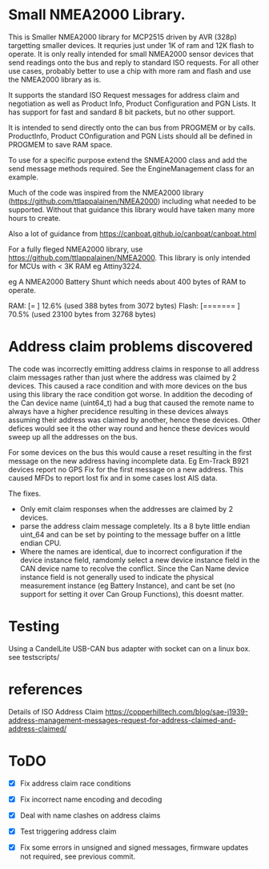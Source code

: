 # Small NMEA2000 Library.

This is Smaller NMEA2000 library for MCP2515 driven by AVR (328p) targetting smaller devices. It requries just under 1K of ram and 12K flash to operate. It is only really intended for small NMEA2000 sensor devices that send readings onto the bus and reply to standard ISO requests. For all other use cases, probably better to use a chip with more ram and flash and use the NMEA2000 library as is.

It supports the standard ISO Request messages for address claim and negotiation as well as Product Info, Product Configuration and PGN Lists. It has support for fast and sandard 8 bit packets, but no other support.

It is intended to send directly onto the can bus from PROGMEM or by calls. ProductInfo, Product COnfiguration and PGN Lists should all be defined in PROGMEM to save RAM space.

To use for a specific purpose extend the SNMEA2000 class and add the send message methods required. See the EngineManagement class for an example.

Much of the code was inspired from the NMEA2000 library (https://github.com/ttlappalainen/NMEA2000)  including what needed to be supported. Without that guidance this library would have taken many more hours to create.

Also a lot of guidance from https://canboat.github.io/canboat/canboat.html

For a fully fleged NMEA2000 library, use https://github.com/ttlappalainen/NMEA2000. This library is only intended for MCUs with < 3K RAM eg Attiny3224.

eg A NMEA2000 Battery Shunt which needs about 400 bytes of RAM to operate.

RAM:   [=         ]  12.6% (used 388 bytes from 3072 bytes)
Flash: [=======   ]  70.5% (used 23100 bytes from 32768 bytes)


# Address claim problems discovered

The code was incorrectly emitting address claims in response to all address claim messages rather than just where the address was claimed by 2 devices. This caused a race condition and with more devices on the bus using this library the race condition got worse. In addition the decoding of the Can device name (uint64_t) had a bug that caused the remote name to always have a higher precidence resulting in these devices always assuming their address was claimed by another, hence these devices. Other defices would see it the other way round and hence these devices would sweep up all the addresses on the bus.

For some devices on the bus this would cause a reset resulting in the first message on the new address having incomplete data. Eg Em-Track B921 devices report no GPS Fix for the first message on a new address. This caused MFDs to report lost fix and in some cases lost AIS data.

The fixes. 

* Only emit claim responses when the addresses are claimed by 2 devices.
* parse the address claim message completely. Its a 8 byte little endian uint_64 and can be set by pointing to the message buffer on a little endian CPU.
* Where the names are identical, due to incorrect configuration if the device instance field, ramdomly select a new device instance field in the CAN device name to recolve the conflict. Since the Can Name device instance field is not generally used
to indicate the physical measurement instance (eg Battery Instance), and cant be set (no support for setting it over Can Group Functions), this doesnt matter.  


# Testing

Using a CandelLite USB-CAN bus adapter with socket can on a linux box. see testscripts/

# references

Details of ISO Address Claim https://copperhilltech.com/blog/sae-j1939-address-management-messages-request-for-address-claimed-and-address-claimed/




# ToDO

* [x] Fix address claim race conditions
* [x] Fix incorrect name encoding and decoding
* [x] Deal with name clashes on address claims
* [x] Test triggering address claim 
* [x] Fix some errors in unsigned and signed messages, firmware updates not required, see previous commit.


